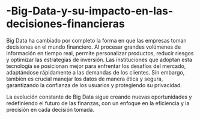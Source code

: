 # -Big-Data-y-su-impacto-en-las-decisiones-financieras
Big Data ha cambiado por completo la forma en que las empresas toman decisiones en el mundo financiero. Al procesar grandes volúmenes de información en tiempo real, permite personalizar productos, reducir riesgos y optimizar las estrategias de inversión. Las instituciones que adoptan esta tecnología se posicionan mejor para enfrentar los desafíos del mercado, adaptándose rápidamente a las demandas de los clientes. Sin embargo, también es crucial manejar los datos de manera ética y segura, garantizando la confianza de los usuarios y protegiendo su privacidad.

La evolución constante de Big Data sigue creando nuevas oportunidades y redefiniendo el futuro de las finanzas, con un enfoque en la eficiencia y la precisión en cada decisión tomada.
